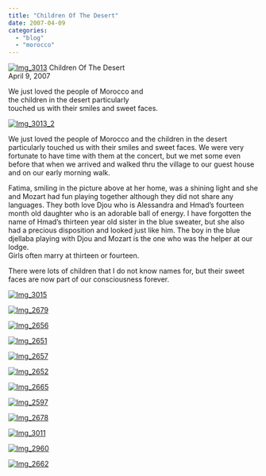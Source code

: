 ```yaml
---
title: "Children Of The Desert"
date: 2007-04-09
categories: 
  - "blog"
  - "morocco"
---
```


 [![Img_3013](https://pub-ac94b3f306b24c0dba4238943c97f2e1.r2.dev/soultravelers3/images/2008/03/26/img_3013.png "Img_3013")](https://pub-ac94b3f306b24c0dba4238943c97f2e1.r2.dev/photos/uncategorized/2008/03/26/img_3013.png) Children Of The Desert  
April 9, 2007

We just loved the people of Morocco and  
the children in the desert particularly  
touched us with their smiles and sweet faces.

<!--more-->

[![Img_3013_2](https://pub-ac94b3f306b24c0dba4238943c97f2e1.r2.dev/soultravelers3/images/2008/03/26/img_3013_2.png "Img_3013_2")](https://pub-ac94b3f306b24c0dba4238943c97f2e1.r2.dev/photos/uncategorized/2008/03/26/img_3013_2.png)

We just loved the people of Morocco and the children in the desert particularly touched us with their smiles and sweet faces. We were very fortunate to have time with them at the concert, but we met some even before that when we arrived and walked thru the village to our guest house and on our early morning walk.

Fatima, smiling in the picture above at her home, was a shining light and she and Mozart had fun playing together although they did not share any languages. They both love Djou who is Alessandra and Hmad’s fourteen month old daughter who is an adorable ball of energy. I have forgotten the name of Hmad’s thirteen year old sister in the blue sweater, but she also had a precious disposition and looked just like him. The boy in the blue djellaba playing with Djou and Mozart is the one who was the helper at our lodge.  
Girls often marry at thirteen or fourteen.

There were lots of children that I do not know names for, but their sweet faces are now part of our consciousness forever.

[![Img_3015](https://pub-ac94b3f306b24c0dba4238943c97f2e1.r2.dev/soultravelers3/images/2008/03/26/img_3015.png "Img_3015")](https://pub-ac94b3f306b24c0dba4238943c97f2e1.r2.dev/photos/uncategorized/2008/03/26/img_3015.png)

[![Img_2679](https://pub-ac94b3f306b24c0dba4238943c97f2e1.r2.dev/soultravelers3/images/2008/03/26/img_2679.png "Img_2679")](https://pub-ac94b3f306b24c0dba4238943c97f2e1.r2.dev/photos/uncategorized/2008/03/26/img_2679.png)

[![Img_2656](https://pub-ac94b3f306b24c0dba4238943c97f2e1.r2.dev/soultravelers3/images/2008/03/26/img_2656.png "Img_2656")](https://pub-ac94b3f306b24c0dba4238943c97f2e1.r2.dev/photos/uncategorized/2008/03/26/img_2656.png)

[![Img_2651](https://pub-ac94b3f306b24c0dba4238943c97f2e1.r2.dev/soultravelers3/images/2008/03/26/img_2651.png "Img_2651")](https://pub-ac94b3f306b24c0dba4238943c97f2e1.r2.dev/photos/uncategorized/2008/03/26/img_2651.png)

[![Img_2657](https://pub-ac94b3f306b24c0dba4238943c97f2e1.r2.dev/soultravelers3/images/2008/03/26/img_2657.png "Img_2657")](https://pub-ac94b3f306b24c0dba4238943c97f2e1.r2.dev/photos/uncategorized/2008/03/26/img_2657.png)

[![Img_2652](https://pub-ac94b3f306b24c0dba4238943c97f2e1.r2.dev/soultravelers3/images/2008/03/26/img_2652.png "Img_2652")](https://pub-ac94b3f306b24c0dba4238943c97f2e1.r2.dev/photos/uncategorized/2008/03/26/img_2652.png)

[![Img_2665](https://pub-ac94b3f306b24c0dba4238943c97f2e1.r2.dev/soultravelers3/images/2008/03/26/img_2665.png "Img_2665")](https://pub-ac94b3f306b24c0dba4238943c97f2e1.r2.dev/photos/uncategorized/2008/03/26/img_2665.png)

[![Img_2597](https://pub-ac94b3f306b24c0dba4238943c97f2e1.r2.dev/soultravelers3/images/2008/03/26/img_2597.png "Img_2597")](https://pub-ac94b3f306b24c0dba4238943c97f2e1.r2.dev/photos/uncategorized/2008/03/26/img_2597.png)

[![Img_2678](https://pub-ac94b3f306b24c0dba4238943c97f2e1.r2.dev/soultravelers3/images/2008/03/26/img_2678.png "Img_2678")](https://pub-ac94b3f306b24c0dba4238943c97f2e1.r2.dev/photos/uncategorized/2008/03/26/img_2678.png)

[![Img_3011](https://pub-ac94b3f306b24c0dba4238943c97f2e1.r2.dev/soultravelers3/images/2008/03/26/img_3011.png "Img_3011")](https://pub-ac94b3f306b24c0dba4238943c97f2e1.r2.dev/photos/uncategorized/2008/03/26/img_3011.png)

[![Img_2960](https://pub-ac94b3f306b24c0dba4238943c97f2e1.r2.dev/soultravelers3/images/2008/03/26/img_2960.png "Img_2960")](https://pub-ac94b3f306b24c0dba4238943c97f2e1.r2.dev/photos/uncategorized/2008/03/26/img_2960.png)

[![Img_2662](https://pub-ac94b3f306b24c0dba4238943c97f2e1.r2.dev/soultravelers3/images/2008/03/26/img_2662.png "Img_2662")](https://pub-ac94b3f306b24c0dba4238943c97f2e1.r2.dev/photos/uncategorized/2008/03/26/img_2662.png)
